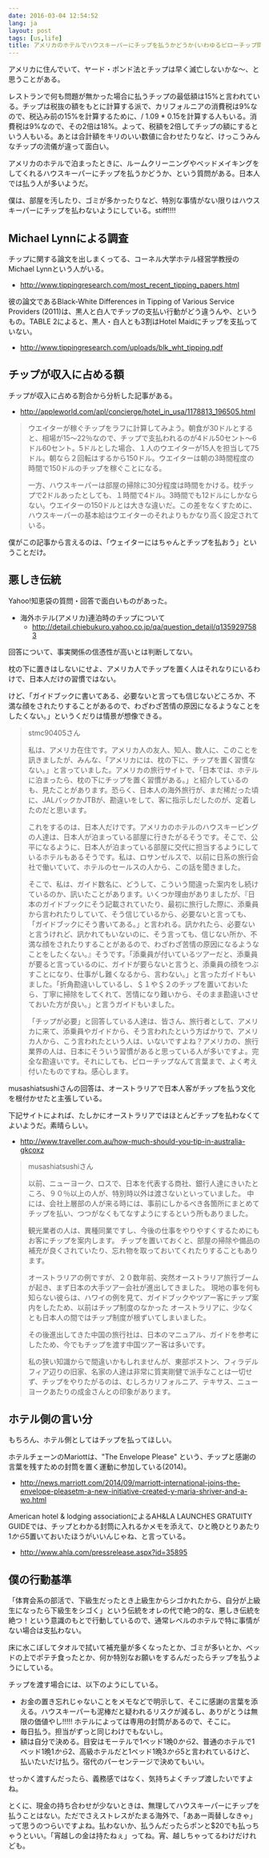 ```yaml
---
date: 2016-03-04 12:54:52
lang: ja
layout: post
tags: [us,life]
title: アメリカのホテルでハウスキーパーにチップを払うかどうか(いわゆるピローチップ問題)
---
```

アメリカに住んでいて、ヤード・ポンド法とチップは早く滅亡しないかな〜、と思うことがある。

レストランで何も問題が無かった場合に払うチップの最低額は15%と言われている。チップは税抜の額をもとに計算する派で、カリフォルニアの消費税は9%なので、税込み前の15%を計算するために、/ 1.09 * 0.15を計算する人もいる。消費税は9%なので、その2倍は18%。よって、税額を2倍してチップの額にするという人もいる。あとは合計額をキリのいい数値に合わせたりなど、けっこうみんなチップの流儀が違って面白い。

アメリカのホテルで泊まったときに、ルームクリーニングやベッドメイキングをしてくれるハウスキーパーにチップを払うかどうか、という質問がある。日本人では払う人が多いようだ。

僕は、部屋を汚したり、ゴミが多かったりなど、特別な事情がない限りはハウスキーパーにチップを払わないようにしている。stiff!!!!

## Michael Lynnによる調査

チップに関する論文を出しまくってる、コーネル大学ホテル経営学教授のMichael Lynnという人がいる。

- http://www.tippingresearch.com/most_recent_tipping_papers.html

彼の論文であるBlack-White Differences in Tipping of Various Service Providers (2011)は、黒人と白人でチップの支払い行動がどう違うんや、というもの。TABLE 2によると、黒人・白人とも3割はHotel Maidにチップを支払っていない。

- http://www.tippingresearch.com/uploads/blk_wht_tipping.pdf

## チップが収入に占める額

チップが収入に占める割合から分析した記事がある。

- http://appleworld.com/apl/concierge/hotel_in_usa/1178813_196505.html

<blockquote>
<p>
ウエイターが稼ぐチップをラフに計算してみよう。朝食が30ドルとすると、相場が15～22％なので、チップで支払われるのが4ドル50セント～6ドル60セント。5ドルとした場合、１人のウエイターが15人を担当して75ドル。朝なら２回転はするから150ドル。ウエイターは朝の3時間程度の時間で150ドルのチップを稼ぐことになる。
</p>
<p>
一方、ハウスキーパーは部屋の掃除に30分程度は時間をかける。枕チップで2ドルあったとしても、１時間で4ドル。3時間でも12ドルにしかならない。ウエイターの150ドルとは大きな違いだ。この差をなくすために、ハウスキーパーの基本給はウエイターのそれよりもかなり高く設定されている。
</p>
</blockquote>

僕がこの記事から言えるのは、「ウェイターにはちゃんとチップを払おう」ということだけ。

## 悪しき伝統

Yahoo!知恵袋の質問・回答で面白いものがあった。

- 海外ホテル(アメリカ)連泊時のチップについて
  - http://detail.chiebukuro.yahoo.co.jp/qa/question_detail/q1359297583

回答について、事実関係の信憑性が高いとは判断してない。

枕の下に置きはしないにせよ、アメリカ人でチップを置く人はそれなりにいるわけで、日本人だけの習慣ではない。

けど、「ガイドブックに書いてある、必要ないと言っても信じないどころか、不満な顔をされたりすることがあるので、わざわざ苦情の原因になるようなことをしたくない。」というくだりは情景が想像できる。

<blockquote>
<p>
stmc90405さん
</p>
<p>
私は、アメリカ在住です。アメリカ人の友人、知人、数人に、このことを訊きましたが、みんな、「アメリカには、枕の下に、チップを置く習慣なない。」と言っていました。アメリカの旅行サイトで、「日本では、ホテルに泊まったら、枕の下にチップを置く習慣がある。」と紹介しているのも、見たことがあります。恐らく、日本人の海外旅行が、まだ稀だった頃に、JALパックかJTBが、勘違いをして、客に指示しだしたのが、定着したのだと思います。
</p>
<p>
これをするのは、日本人だけです。アメリカのホテルのハウスキーピングの人達は、日本人が泊まっている部屋に行きたがるそうです。そこで、公平になるように、日本人が泊まっている部屋に交代に担当するようにしているホテルもあるそうです。私は、ロサンゼルスで、以前に日系の旅行会社で働いていて、ホテルのセールスの人から、この話を聞きました。
</p>
<p>
そこで、私は、ガイド数名に、どうして、こういう間違った案内をし続けているのか、訊いたことがあります。いくつか理由がありましたが、『日本のガイドブックにそう記載されていたり、最初に旅行した際に、添乗員から言われたりしていて、そう信じているから、必要ないと言っても、「ガイドブックにそう書いてある。」と言われる。訊かれたら、必要ないと言うけれど、訊かれてもいないのに、そう言っても、信じない所か、不満な顔をされたりすることがあるので、わざわざ苦情の原因になるようなことをしたくない。』そうです。「添乗員が付いているツアーだと、添乗員が要ると言っているのに、ガイドが要らないと言うと、添乗員の顔をつぶすことになり、仕事がし難くなるから、言わない。」と言ったガイドもいました。「折角勘違いしているし、＄１や＄２のチップを置いておいたら、丁寧に掃除をしてくれて、苦情になり難いから、そのまま勘違いさせておいた方が良い。」と言うガイドもいました。
</p>
<p>
「チップが必要」と回答している人達は、皆さん、旅行者として、アメリカに来て、添乗員やガイドから、そう言われたという方ばかりで、アメリカ人から、こう言われたという人は、いないですよね？アメリカの、旅行業界の人は、日本にそういう習慣があると思っている人が多いですよ。完全な勘違いです。それにしても、ピローチップなんて言葉まで、よく考え付いたものですね。感心します。
</p>
</blockquote>

musashiatsushiさんの回答は、オーストラリアで日本人客がチップを払う文化を根付かせたと主張している。

下記サイトによれば、たしかにオーストラリアではほとんどチップを払わなくてよいようだ。素晴らしい。
- http://www.traveller.com.au/how-much-should-you-tip-in-australia-gkcoxz

<blockquote>
<p>
musashiatsushiさん
</p>
<p>
以前、ニューヨーク、ロスで、日本を代表する商社、銀行人達にきいたところ、９０％以上の人が、特別時以外は渡さないといっていました。 中には、会社上層部の人が来る時には、事前にしかるべき各箇所にまとめてチップを払い、つつがなくもてなすようにするという所もありました。
</p>
<p>
観光業者の人は、異種同業ですし、今後の仕事をやりやすくするためにもお客にチップを案内します。
チップを置いておくと、部屋の掃除や備品の補充が良くされていたり、忘れ物を取っておいてくれたりすることもあります。
</p>
<p>
オーストラリアの例ですが、２０数年前、突然オーストラリア旅行ブームが起き、まず日本の大手ツアー会社が進出してきました。
現地の事を何も知らない彼らは、ハワイの例を見て、ガイドブックやツアー客にチップ案内をしたため、以前はチップ制度のなかった
オーストラリアに、少なくとも日本人の間ではチップ制度が根ずいてしまいました。
</p>
<p>
その後進出してきた中国の旅行社は、日本のマニュアル、ガイドを参考にしたため、今でもチップを渡す中国ツアー客は多いです。
</p>
<p>
私の狭い知識からで間違いかもしれませんが、東部ボストン、フィラデルフィア辺りの旧家、名家の人達は非常に質実剛健で派手なことは一切せず、チップをやりたがるのは、むしろカリフォルニア、テキサス、ニューヨークあたりの成金さんとの印象があります。
</p>
</blockquote>

## ホテル側の言い分

もちろん、ホテル側としてはチップを払ってほしい。

ホテルチェーンのMariottは、"The Envelope Please" という、チップと感謝の言葉を残すための封筒を置く運動に参加している(2014)。

- http://news.marriott.com/2014/09/marriott-international-joins-the-envelope-pleasetm-a-new-initiative-created-y-maria-shriver-and-a-wo.html

American hotel & lodging associationによるAH&LA LAUNCHES GRATUITY GUIDEでは、チップとわかる封筒に入れるかメモを添えて、ひと晩ひとりあたり$1から$5置いておいたほうがいいんじゃね、と言っている。

- http://www.ahla.com/pressrelease.aspx?id=35895

## 僕の行動基準

「体育会系の部活で、下級生だったとき上級生からシゴかれたから、自分が上級生になったら下級生をシゴく」という伝統をオレの代で絶つ的な、悪しき伝統を絶つ！という意識のもとで行動しているので、通常レベルのホテルで特に事情がない場合は支払わない。

床に水こぼしてタオルで拭いて補充量が多くなったとか、ゴミが多いとか、ベッドの上でポテチ食ったとか、何か特別なお願いをするんだったらチップを払うようにしている。

チップを渡す場合には、以下のようにしている。

- お金の置き忘れじゃないことをメモなどで明示して、そこに感謝の言葉を添える。ハウスキーパーも泥棒だと疑われるリスクが減るし、ありがとうは無限の価値やし!!!!! ホテルによっては専用の封筒があるので、そこに。
- 毎日払う。担当がずっと同じわけでもないし。
- 額は自分で決める。目安はモーテルで1ベッド1晩$0から$2、普通のホテルで1ベッド1晩$1から$2、高級ホテルだと1ベッド1晩$3から$5と言われているけど、払いたいだけ払う。宿代のパーセンテージで決めてもいい。

せっかく渡すんだったら、義務感ではなく、気持ちよくチップ渡したいですよね。

とくに、現金の持ち合わせが少ないときは、無理してハウスキーパーにチップを払うことはない。ただでさえストレスがたまる海外で、「ああー両替しなきゃ」って思うのつらいですよね。払わないか、払うんだったらポンと$20でも払っちゃうといい。「宵越しの金は持たねぇ」ってね。宵、越しちゃってるわけだけれども。
